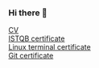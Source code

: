 ### Hi there 👋

<a href="https://drive.google.com/file/d/1Rzuuwy3z_7mbvPzrsDDvqrA1a4DXJZxY/view?usp=sharing">CV</a>\
<a href="https://drive.google.com/file/d/1SxoBiW1Q14qwjo3oRGQSuFnYBD8qucMg/view?usp=sharing">ISTQB certificate</a>\
<a href="https://drive.google.com/file/d/1BvjLPcAtiyBaSv8O6cVyxyt1z75KaG_E/view?usp=sharing">Linux terminal certificate</a>\
<a href="https://drive.google.com/file/d/1vzfIcIv4bImJc-__62DSlAlTlrQibRfc/view?usp=sharing">Git certificate</a>

<!--
**mashanevzorova/mashanevzorova** is a ✨ _special_ ✨ repository because its `README.md` (this file) appears on your GitHub profile.

Here are some ideas to get you started:

- 🔭 I’m currently working on ...
- 🌱 I’m currently learning ...
- 👯 I’m looking to collaborate on ...
- 🤔 I’m looking for help with ...
- 💬 Ask me about ...
- 📫 How to reach me: ...
- 😄 Pronouns: ...
- ⚡ Fun fact: ...
-->
